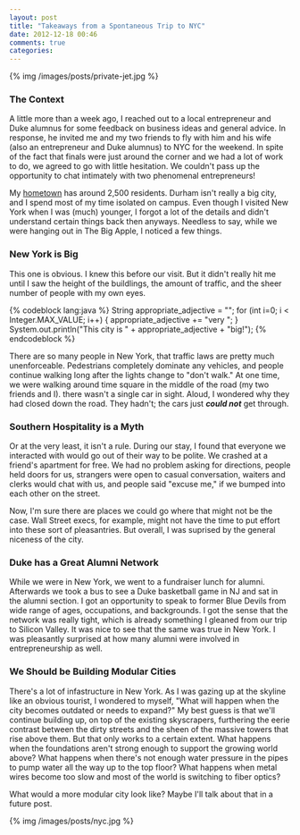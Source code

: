 ```yaml
---
layout: post
title: "Takeaways from a Spontaneous Trip to NYC"
date: 2012-12-18 00:46
comments: true
categories: 
---
```


{% img /images/posts/private-jet.jpg %}

### The Context

A little more than a week ago, I reached out to a local entrepreneur and Duke alumnus for some feedback on 
business ideas and general advice. In response, he invited me and my two friends to fly with him and
his wife (also an entrepreneur and Duke alumnus) to NYC for the weekend. In spite of the fact that finals
were just around the corner and we had a lot of work to do, we agreed to go with little hesitation. We
couldn't pass up the opportunity to chat intimately with two phenomenal entrepreneurs!

My [hometown](http://en.wikipedia.org/wiki/Sneads_Ferry,_North_Carolina)
has around 2,500 residents. Durham isn't really a big city, and I spend most of my
time isolated on campus. Even though I visited New York when I was (much) younger, I forgot a
lot of the details and didn't understand certain things back then anyways. Needless to say, while we were
hanging out in The Big Apple, I noticed a few things.

### New York is Big

This one is obvious. I knew this before our visit. But it didn't really hit me until I saw the height of
the buildlings, the amount of traffic, and the sheer number of people with my own eyes.

{% codeblock lang:java %}
String appropriate_adjective = "";
for (int i=0; i < Integer.MAX_VALUE; i++) {
	appropriate_adjective += "very ";
}
System.out.println("This city is " + appropriate_adjective + "big!");
{% endcodeblock %}

There are so many people in New York, that traffic laws are pretty much unenforceable. Pedestrians
completely dominate any vehicles, and people continue walking long after the lights change to
"don't walk." At one time, we were walking around time square in the middle of the road (my two
friends and I). there wasn't a single car in sight. Aloud, I wondered why they
had closed down the road. They hadn't; the cars just ***could not*** get through.

### Southern Hospitality is a Myth

Or at the very least, it isn't a rule. During our stay, I
found that everyone we interacted with would go out of their way to be polite. We crashed at a
friend's apartment for free. We had no
problem asking for directions, people held doors for us, strangers were open to casual
conversation, waiters and clerks would chat with us, and people said "excuse me," if we bumped
into each other on the street.

Now, I'm sure there are places we could go where that might not
be the case. Wall Street execs, for example, might not have the time to put effort into these
sort of pleasantries. But overall, I was suprised by the general niceness of the city.

### Duke has a Great Alumni Network

While we were in New York, we went to a fundraiser lunch for alumni. Afterwards we took a bus to
see a Duke basketball game in NJ and sat in the alumni section. I got an opportunity to speak to
former Blue Devils from wide range of ages, occupations, and backgrounds. I got the sense that
the network was really tight, which is already something I gleaned from our trip to Silicon
Valley. It was nice to see that the same was true in New York. I was pleasantly surprised at how
many alumni were involved in entrepreneurship as well.

### We Should be Building Modular Cities

There's a lot of infastructure in New York. As I was gazing up at the skyline like an obvious
tourist, I wondered to myself, "What will happen when the city becomes outdated or needs to
expand?" My best guess is that we'll continue building up, on top of the existing skyscrapers,
furthering the eerie contrast between the dirty streets and the sheen of the massive towers
that rise above them. But that only works to a certain extent. What happens when the foundations
aren't strong enough to support the growing world above? What happens when there's not enough
water pressure in the pipes to pump water all the way up to the top floor? What happens when
metal wires become too slow and most of the world is switching to fiber optics?

What would a more modular city look like? Maybe I'll talk about that in a future post.

{% img /images/posts/nyc.jpg %} 
